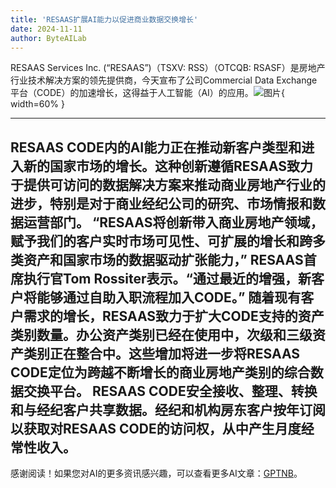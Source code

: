 ```yaml
---
title: 'RESAAS扩展AI能力以促进商业数据交换增长'
date: 2024-11-11
author: ByteAILab
---
```


RESAAS Services Inc. (“RESAAS”)（TSXV: RSS）（OTCQB: RSASF）是房地产行业技术解决方案的领先提供商，今天宣布了公司Commercial Data Exchange平台（CODE）的加速增长，这得益于人工智能（AI）的应用。![图片](https://ai-techpark.com/wp-content/uploads/2024/11/RESAAS-960x540.jpg){ width=60% }

---

RESAAS CODE内的AI能力正在推动新客户类型和进入新的国家市场的增长。这种创新遵循RESAAS致力于提供可访问的数据解决方案来推动商业房地产行业的进步，特别是对于商业经纪公司的研究、市场情报和数据运营部门。
“RESAAS将创新带入商业房地产领域，赋予我们的客户实时市场可见性、可扩展的增长和跨多类资产和国家市场的数据驱动扩张能力，” RESAAS首席执行官Tom Rossiter表示。“通过最近的增强，新客户将能够通过自助入职流程加入CODE。”
随着现有客户需求的增长，RESAAS致力于扩大CODE支持的资产类别数量。办公资产类别已经在使用中，次级和三级资产类别正在整合中。这些增加将进一步将RESAAS CODE定位为跨越不断增长的商业房地产类别的综合数据交换平台。
RESAAS CODE安全接收、整理、转换和与经纪客户共享数据。经纪和机构房东客户按年订阅以获取对RESAAS CODE的访问权，从中产生月度经常性收入。
---
感谢阅读！如果您对AI的更多资讯感兴趣，可以查看更多AI文章：[GPTNB](https://gptnb.com)。